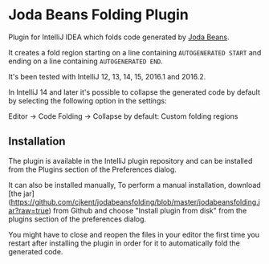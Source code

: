 Joda Beans Folding Plugin
=========================

Plugin for IntelliJ IDEA which folds code generated by [Joda Beans](http://www.joda.org/joda-beans/).

It creates a fold region starting on a line containing `AUTOGENERATED START` and ending on a line containing
`AUTOGENERATED END`.

It's been tested with IntelliJ 12, 13, 14, 15, 2016.1 and 2016.2.

In IntelliJ 14 and later it's possible to collapse the generated code by default by selecting the following option
in the settings:

Editor -> Code Folding -> Collapse by default: Custom folding regions

Installation
------------
The plugin is available in the IntelliJ plugin repository and can be installed from the Plugins section of the 
Preferences dialog.

It can also be installed manually, To perform a manual installation, download [the jar]
(https://github.com/cjkent/jodabeansfolding/blob/master/jodabeansfolding.jar?raw=true)
from Github and choose "Install plugin from disk" from the plugins section of the preferences dialog.

You might have to close and reopen the files in your editor the first time you restart after installing the plugin
in order for it to automatically fold the generated code.
